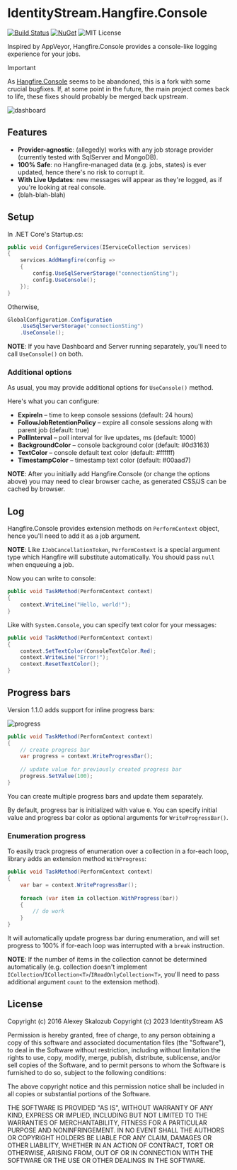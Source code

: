 # IdentityStream.Hangfire.Console

[![Build Status](https://github.com/IdentityStream/Hangfire.Console/actions/workflows/dotnet.yml/badge.svg)](https://github.com/IdentityStream/Hangfire.Console/actions/workflows/dotnet.yml)
[![NuGet](https://img.shields.io/nuget/v/IdentityStream.Hangfire.Console.svg)](https://www.nuget.org/packages/IdentityStream.Hangfire.Console/)
![MIT License](https://img.shields.io/badge/license-MIT-orange.svg)

Inspired by AppVeyor, Hangfire.Console provides a console-like logging experience for your jobs.

> [!IMPORTANT]
> As [Hangfire.Console](https://github.com/pieceofsummer/Hangfire.Console) seems to be abandoned, this is a fork with some crucial bugfixes.
> If, at some point in the future, the main project comes back to life, these fixes should probably be merged back upstream.

![dashboard](dashboard.png)

## Features

- **Provider-agnostic**: (allegedly) works with any job storage provider (currently tested with SqlServer and MongoDB).
- **100% Safe**: no Hangfire-managed data (e.g. jobs, states) is ever updated, hence there's no risk to corrupt it.
- **With Live Updates**: new messages will appear as they're logged, as if you're looking at real console.
- (blah-blah-blah)

## Setup

In .NET Core's Startup.cs:

```c#
public void ConfigureServices(IServiceCollection services)
{
    services.AddHangfire(config =>
    {
        config.UseSqlServerStorage("connectionSting");
        config.UseConsole();
    });
}
```

Otherwise,

```c#
GlobalConfiguration.Configuration
    .UseSqlServerStorage("connectionSting")
    .UseConsole();
```

**NOTE**: If you have Dashboard and Server running separately,
you'll need to call `UseConsole()` on both.

### Additional options

As usual, you may provide additional options for `UseConsole()` method.

Here's what you can configure:

- **ExpireIn** – time to keep console sessions (default: 24 hours)
- **FollowJobRetentionPolicy** – expire all console sessions along with parent job (default: true)
- **PollInterval** – poll interval for live updates, ms (default: 1000)
- **BackgroundColor** – console background color (default: #0d3163)
- **TextColor** – console default text color (default: #ffffff)
- **TimestampColor** – timestamp text color (default: #00aad7)

**NOTE**: After you initially add Hangfire.Console (or change the options above) you may need to clear browser cache, as
generated CSS/JS can be cached by browser.

## Log

Hangfire.Console provides extension methods on `PerformContext` object,
hence you'll need to add it as a job argument.

**NOTE**: Like `IJobCancellationToken`, `PerformContext` is a special argument type which Hangfire will substitute
automatically. You should pass `null` when enqueuing a job.

Now you can write to console:

```c#
public void TaskMethod(PerformContext context)
{
    context.WriteLine("Hello, world!");
}
```

Like with `System.Console`, you can specify text color for your messages:

```c#
public void TaskMethod(PerformContext context)
{
    context.SetTextColor(ConsoleTextColor.Red);
    context.WriteLine("Error!");
    context.ResetTextColor();
}
```

## Progress bars

Version 1.1.0 adds support for inline progress bars:

![progress](progress.png)

```c#
public void TaskMethod(PerformContext context)
{
    // create progress bar
    var progress = context.WriteProgressBar();
    
    // update value for previously created progress bar
    progress.SetValue(100);
}
```

You can create multiple progress bars and update them separately.

By default, progress bar is initialized with value `0`. You can specify initial value and progress bar color as optional
arguments for `WriteProgressBar()`.

### Enumeration progress

To easily track progress of enumeration over a collection in a for-each loop, library adds an extension
method `WithProgress`:

```c#
public void TaskMethod(PerformContext context)
{
    var bar = context.WriteProgressBar();
    
    foreach (var item in collection.WithProgress(bar))
    {
        // do work
    }
}
```

It will automatically update progress bar during enumeration, and will set progress to 100% if for-each loop was
interrupted with a `break` instruction.

**NOTE**: If the number of items in the collection cannot be determined automatically (e.g. collection doesn't
implement `ICollection`/`ICollection<T>`/`IReadOnlyCollection<T>`, you'll need to pass additional argument `count` to
the extension method).

## License

Copyright (c) 2016 Alexey Skalozub
Copyright (c) 2023 IdentityStream AS

Permission is hereby granted, free of charge, to any person obtaining a copy
of this software and associated documentation files (the "Software"), to deal
in the Software without restriction, including without limitation the rights
to use, copy, modify, merge, publish, distribute, sublicense, and/or sell
copies of the Software, and to permit persons to whom the Software is
furnished to do so, subject to the following conditions:

The above copyright notice and this permission notice shall be included in all
copies or substantial portions of the Software.

THE SOFTWARE IS PROVIDED "AS IS", WITHOUT WARRANTY OF ANY KIND, EXPRESS OR
IMPLIED, INCLUDING BUT NOT LIMITED TO THE WARRANTIES OF MERCHANTABILITY,
FITNESS FOR A PARTICULAR PURPOSE AND NONINFRINGEMENT. IN NO EVENT SHALL THE
AUTHORS OR COPYRIGHT HOLDERS BE LIABLE FOR ANY CLAIM, DAMAGES OR OTHER
LIABILITY, WHETHER IN AN ACTION OF CONTRACT, TORT OR OTHERWISE, ARISING FROM,
OUT OF OR IN CONNECTION WITH THE SOFTWARE OR THE USE OR OTHER DEALINGS IN THE
SOFTWARE.
